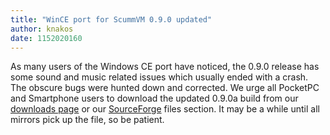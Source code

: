 ```yaml
---
title: "WinCE port for ScummVM 0.9.0 updated"
author: knakos
date: 1152020160
---
```


As many users of the Windows CE port have noticed, the 0.9.0 release has some sound and music related issues which usually ended with a crash. The obscure bugs were hunted down and corrected. We urge all PocketPC and Smartphone users to download the updated 0.9.0a build from our [downloads page](/downloads/) or our [SourceForge](/frs/scummvm/0.9.0/) files section. It may be a while until all mirrors pick up the file, so be patient.
